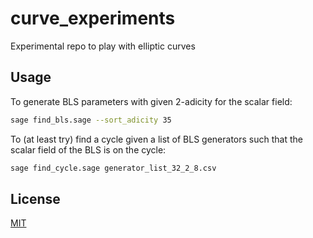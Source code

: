 # curve_experiments

Experimental repo to play with elliptic curves

## Usage

To generate BLS parameters with given 2-adicity for the scalar field:
```bash
sage find_bls.sage --sort_adicity 35
```

To (at least try) find a cycle given a list of BLS generators such that
the scalar field of the BLS is on the cycle:
```bash
sage find_cycle.sage generator_list_32_2_8.csv
```

## License
[MIT](https://choosealicense.com/licenses/mit/)